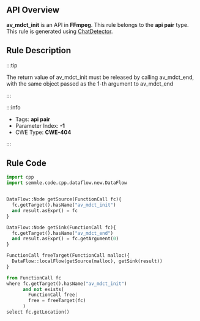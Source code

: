---
---


## API Overview
**av_mdct_init** is an API in **FFmpeg**. This rule belongs to the **api pair** type. This rule is generated using [ChatDetector](../../tools/ChatDetector).
## Rule Description

:::tip

The return value of av_mdct_init must be released by calling av_mdct_end, with the same object passed as the 1-th argument to av_mdct_end

:::

:::info

- Tags: **api pair**
- Parameter Index: **-1**
- CWE Type: **CWE-404**

:::

## Rule Code
```python
import cpp
import semmle.code.cpp.dataflow.new.DataFlow


DataFlow::Node getSource(FunctionCall fc){
  fc.getTarget().hasName("av_mdct_init")
  and result.asExpr() = fc
}

DataFlow::Node getSink(FunctionCall fc){
  fc.getTarget().hasName("av_mdct_end")
  and result.asExpr() = fc.getArgument(0)
}

FunctionCall freeTarget(FunctionCall malloc){
  DataFlow::localFlow(getSource(malloc), getSink(result))
}

from FunctionCall fc
where fc.getTarget().hasName("av_mdct_init")
      and not exists(
        FunctionCall free| 
        free = freeTarget(fc)
      )
select fc.getLocation()

```